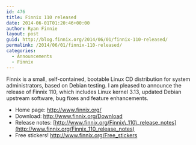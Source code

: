 ```yaml
---
id: 476
title: Finnix 110 released
date: 2014-06-01T01:20:46+00:00
author: Ryan Finnie
layout: post
guid: http://blog.finnix.org/2014/06/01/finnix-110-released/
permalink: /2014/06/01/finnix-110-released/
categories:
  - Announcements
  - Finnix
---
```

Finnix is a small, self-contained, bootable Linux CD distribution for system administrators, based on Debian testing. I am pleased to announce the release of Finnix 110, which includes Linux kernel 3.13, updated Debian upstream software, bug fixes and feature enhancements.

  * Home page: <http://www.finnix.org/>
  * Download: <http://www.finnix.org/Download>
  * Release notes: [http://www.finnix.org/Finnix\_110\_release_notes](http://www.finnix.org/Finnix_110_release_notes)
  * Free stickers! <http://www.finnix.org/Free_stickers>
